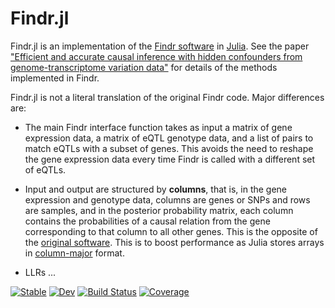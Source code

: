 # Findr.jl

Findr.jl is an implementation of the [Findr software](https://github.com/lingfeiwang/findr) in [Julia](https://julialang.org/). See the paper ["Efficient and accurate causal inference with hidden confounders from genome-transcriptome variation data"](https://julialang.org/) for  details of the methods implemented in Findr.

Findr.jl is not a literal translation of the original Findr code. Major differences are:

- The main Findr interface function takes as input a matrix of gene expression data, a matrix of eQTL genotype data, and a list of pairs to match eQTLs with a subset of genes. This avoids the need to reshape the gene expression data every time Findr is called with a different set of eQTLs.

- Input and output are structured by **columns**, that is, in the gene expression and genotype data, columns are genes or SNPs and rows are samples, and in the posterior probability matrix, each column contains the probabilities of a causal relation from the gene corresponding to that column to all other genes. This is the opposite of the [original software](https://github.com/lingfeiwang/findr). This is to boost performance as Julia stores arrays in [column-major](https://docs.julialang.org/en/v1/manual/performance-tips/#man-performance-column-major) format.

- LLRs ... 

[![Stable](https://img.shields.io/badge/docs-stable-blue.svg)](https://tmichoel.github.io/Findr.jl/stable/)
[![Dev](https://img.shields.io/badge/docs-dev-blue.svg)](https://tmichoel.github.io/Findr.jl/dev/)
[![Build Status](https://github.com/tmichoel/Findr.jl/actions/workflows/CI.yml/badge.svg?branch=main)](https://github.com/tmichoel/Findr.jl/actions/workflows/CI.yml?query=branch%3Amain)
[![Coverage](https://codecov.io/gh/tmichoel/Findr.jl/branch/main/graph/badge.svg)](https://codecov.io/gh/tmichoel/Findr.jl)
